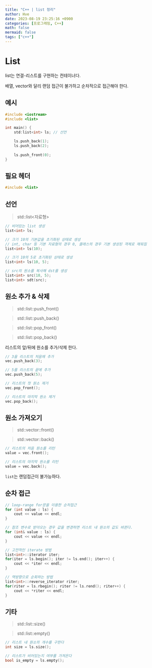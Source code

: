 ```yaml
---
title: "C++ | list 정리"
author: Hve
date: 2023-08-19 23:25:16 +0900
categories: [프로그래밍, C++]
math: false
mermaid: false
tags: ["c++"]
---
```


# List

list는 연결-리스트를 구현하는 컨테이너다.

배열, vector와 달리 랜덤 접근이 불가하고 순차적으로 접근해야 한다.

## 예시

```cpp
#include <iostream>
#include <list>

int main() {
    std:list<int> ls; // 선언 

    ls.push_back(1);
    ls.push_back(2);
    
    ls.push_front(0);
}
```

## 필요 헤더

```cpp
#include <list>
```

## 선언

> std::list\<자료형\>

```cpp
// 비어있는 list 생성
list<int> ls;

// 크기 10의 기본값을 초기화된 상태로 생성
// int, char 등 기본 자료형의 경우 0, 클래스의 경우 기본 생성된 객체로 채워짐
list<int> ls(10);

// 크기 10의 5로 초기화된 상태로 생성
list<int> ls(10, 5);

// src의 원소를 복사해 dst를 생성
list<int> src(10, 5);
list<int> sdt(src);
```

## 원소 추가 & 삭제

> std::list::push_front()

> std::list::push_back()

> std::list::pop_front()

> std::list::pop_back()

리스트의 앞/뒤에 원소를 추가/삭제 한다.

```cpp
// 3을 리스트의 처음에 추가 
vec.push_back(3);

// 5를 리스트의 끝에 추가 
vec.push_back(5);

// 리스트의 첫 원소 제거
vec.pop_front();

// 리스트의 마지막 원소 제거
vec.pop_back();
```

## 원소 가져오기

> std::vector::front()

> std::vector::back()

```cpp
// 리스트의 처음 원소를 리턴
value = vec.front();

// 리스트의 마지막 원소를 리턴
value = vec.back();
```

`list`는 랜덤접근이 불가능하다.

## 순차 접근

```cpp
// loop-range for문을 이용한 순차접근
for (int value : ls) {
    cout << value << endl;
}

// 참조 변수로 받아오는 경우 값을 변경하면 리스트 내 원소의 값도 바뀐다.
for (int& value : ls) {
    cout << value << endl;
}

// 고전적인 iterate 방법
list<int>::iterator iter; 
for(iter = ls.begin(); iter != ls.end(); iter++) { 
    cout << *iter << endl;
}

// 역방향으로 순회하는 방법
list<int>::reverse_iterator riter; 
for(riter = ls.rbegin(); riter != ls.rend(); riter++) { 
    cout << *riter << endl;
} 
```

## 기타

> std::list::size()

> std::list::empty()

```cpp
// 리스트 내 원소의 개수를 구한다
int size = ls.size();

// 리스트가 비어있는지 여부를 가져온다
bool is_empty = ls.empty();
```